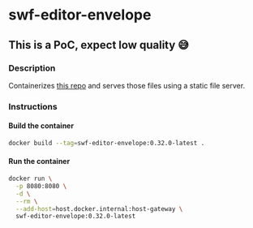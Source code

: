 # swf-editor-envelope
## This is a PoC, expect low quality 😅

### Description
Containerizes [this repo](https://github.com/apache/incubator-kie-kogito-online/tree/gh-pages/swf-chrome-extension/0.32.0) and serves those files using a static file server. 

### Instructions

#### Build the container
```sh
docker build --tag=swf-editor-envelope:0.32.0-latest .
```

#### Run the container
```sh
docker run \
  -p 8080:8080 \
  -d \
  --rm \
  --add-host=host.docker.internal:host-gateway \
  swf-editor-envelope:0.32.0-latest
```
